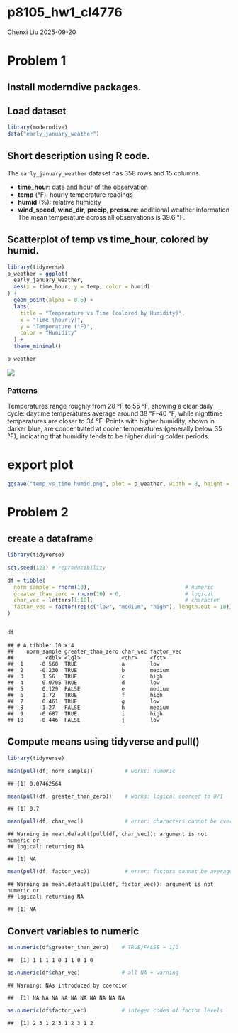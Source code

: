 p8105_hw1_cl4776
================
Chenxi Liu
2025-09-20

# Problem 1

## Install moderndive packages.

## Load dataset

``` r
library(moderndive)
data("early_january_weather")
```

## Short description using R code.

The `early_january_weather` dataset has 358 rows and 15 columns.  
- **time_hour**: date and hour of the observation  
- **temp** (°F): hourly temperature readings  
- **humid** (%): relative humidity  
- **wind_speed**, **wind_dir**, **precip**, **pressure**: additional
weather information  
The mean temperature across all observations is 39.6 °F.

## Scatterplot of temp vs time_hour, colored by humid.

``` r
library(tidyverse)
p_weather = ggplot(
  early_january_weather,
  aes(x = time_hour, y = temp, color = humid)
) +
  geom_point(alpha = 0.6) +
  labs(
    title = "Temperature vs Time (colored by Humidity)",
    x = "Time (hourly)",
    y = "Temperature (°F)",
    color = "Humidity"
  ) +
  theme_minimal()

p_weather
```

![](p8105_hw1_cl4776_files/figure-gfm/unnamed-chunk-2-1.png)<!-- -->

### Patterns

Temperatures range roughly from 28 °F to 55 °F, showing a clear daily
cycle: daytime temperatures average around 38 °F–40 °F, while nighttime
temperatures are closer to 34 °F. Points with higher humidity, shown in
darker blue, are concentrated at cooler temperatures (generally below 35
°F), indicating that humidity tends to be higher during colder periods.

# export plot

``` r
ggsave("temp_vs_time_humid.png", plot = p_weather, width = 8, height = 5, dpi = 300)
```

# Problem 2

## create a dataframe

``` r
library(tidyverse)

set.seed(123) # reproducibility

df = tibble(
  norm_sample = rnorm(10),                              # numeric
  greater_than_zero = rnorm(10) > 0,                    # logical
  char_vec = letters[1:10],                             # character
  factor_vec = factor(rep(c("low", "medium", "high"), length.out = 10))  # factor
)


df
```

    ## # A tibble: 10 × 4
    ##    norm_sample greater_than_zero char_vec factor_vec
    ##          <dbl> <lgl>             <chr>    <fct>     
    ##  1     -0.560  TRUE              a        low       
    ##  2     -0.230  TRUE              b        medium    
    ##  3      1.56   TRUE              c        high      
    ##  4      0.0705 TRUE              d        low       
    ##  5      0.129  FALSE             e        medium    
    ##  6      1.72   TRUE              f        high      
    ##  7      0.461  TRUE              g        low       
    ##  8     -1.27   FALSE             h        medium    
    ##  9     -0.687  TRUE              i        high      
    ## 10     -0.446  FALSE             j        low

## Compute means using tidyverse and pull()

``` r
library(tidyverse)

mean(pull(df, norm_sample))          # works: numeric
```

    ## [1] 0.07462564

``` r
mean(pull(df, greater_than_zero))    # works: logical coerced to 0/1
```

    ## [1] 0.7

``` r
mean(pull(df, char_vec))             # error: characters cannot be averaged
```

    ## Warning in mean.default(pull(df, char_vec)): argument is not numeric or
    ## logical: returning NA

    ## [1] NA

``` r
mean(pull(df, factor_vec))           # error: factors cannot be averaged directly
```

    ## Warning in mean.default(pull(df, factor_vec)): argument is not numeric or
    ## logical: returning NA

    ## [1] NA

## Convert variables to numeric

``` r
as.numeric(df$greater_than_zero)    # TRUE/FALSE → 1/0
```

    ##  [1] 1 1 1 1 0 1 1 0 1 0

``` r
as.numeric(df$char_vec)             # all NA + warning
```

    ## Warning: NAs introduced by coercion

    ##  [1] NA NA NA NA NA NA NA NA NA NA

``` r
as.numeric(df$factor_vec)           # integer codes of factor levels
```

    ##  [1] 2 3 1 2 3 1 2 3 1 2
